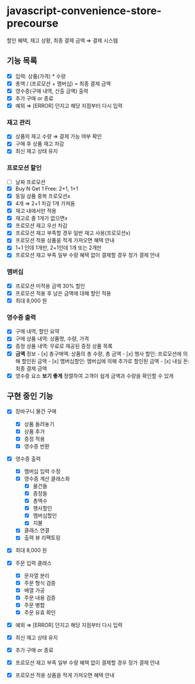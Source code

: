 # javascript-convenience-store-precourse
할인 혜택, 재고 상황, 최종 결제 금액 ⇒ 결제 시스템

## 기능 목록

- [x]  입력: 상품(가격) * 수량
- [x]  총액 / (프로모션 + 멤버십) = 최종 결제 금액
- [x]  영수증(구매 내역, 산출 금액) 출력
- [x]  추가 구매 or 종료
- [x]  예외 ⇒ [ERROR] 던지고 해당 지점부터 다시 입력

### 재고 관리

- [x]  상품의 재고 수량 ⇒ 결제 가능 여부 확인
- [x]  구매 후 상품 재고 차감
- [x]  최신 재고 상태 유지

### 프로모션 할인

- [ ]  날짜 프로모션
- [x]  Buy N Get 1 Free: 2+1, 1+1
- [x]  동일 상품 중복 프로모션x
  - [x]  4개 ⇒ 2+1 차감 1개 가져옴
- [x]  재고 내에서만 적용
  - [x]  재고로 줄 1개가 없으면x
- [x]  프로모션 재고 우선 차감
  - [x]  프로모션 재고 부족할 경우 일반 재고 사용(프로모션x)
- [x]  프로모션 적용 상품을 적게 가져오면 혜택 안내
  - [x]  1+1 인데 1개만, 2+1인데 1개 또는 2개만
- [x]  프로모션 재고 부족 일부 수량 혜택 없이 결제할 경우 정가 결제 안내

### 맴버십

- [x]  프로모션 미적용 금액 30% 할인
- [x]  프로모션 적용 후 남은 금액에 대해 할인 적용
- [x]  최대 8,000 원

### 영수증 출력

- [x]  구매 내역, 할인 요약
  - [x]  구매 상품 내역: 상품명, 수량, 가격
  - [x]  증정 상품 내역: 무료로 제공된 증정 상품 목록
  - [x]  **금액** 정보
    - [x]  총구매액: 상품의 총 수량, 총 금액
    - [x]  행사 할인: 프로모션에 의해 할인된 금액
    - [x]  멤버십할인: 멤버십에 의해 추가로 할인된 금액
    - [x]  내실 돈: 최종 결제 금액
  - [x]  영수증 요소 **보기 좋게** 정렬하여 고객이 쉽게 금액과 수량을 확인할 수 있게

## 구현 중인 기능

- [x] 장바구니 물건 구매
  - [x] 상품 돌려놓기
  - [x] 상품 추가
  - [x] 증정 적용
  - [x] 영수증 반환

- [x] 영수증 출력
  - [x] 멤버십 입력 수정
  - [x] 영수증 계산 클래스화
    - [x] 물건들
    - [x] 증정들
    - [x] 총액수
    - [x] 행사할인
    - [x] 멤버십할인
    - [x] 지불
  - [x] 클래스 연결
  - [x] 출력 뷰 리팩토링

- [x]  최대 8,000 원

- [x] 주문 입력 클래스
  - [x] 문자열 분리
  - [x] 주문 형식 검증
  - [x] 배열 가공
  - [x] 주문 내용 검증
  - [x] 주문 병합
  - [x] 주문 유효 확인

- [x]  예외 ⇒ [ERROR] 던지고 해당 지점부터 다시 입력
- [x]  최신 재고 상태 유지
- [x]  추가 구매 or 종료
- [x]  프로모션 재고 부족 일부 수량 혜택 없이 결제할 경우 정가 결제 안내
- [x]  프로모션 적용 상품을 적게 가져오면 혜택 안내
